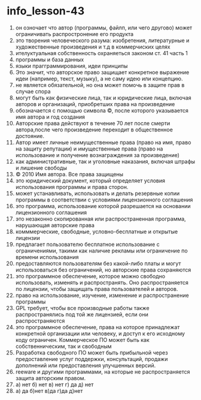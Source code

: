 # info_lesson-43
1. он озночает что автор (программы, файлп, или чего другово) может ограничивать распростронение его продукта
2. это творения человеческого разума: изобретения, литературные и художественные произведения и т.д в коммерчиских целях
3. ителуктуальная собственность охраняеться законом ст. 41 часть 1
4. программы и база данных
5. языки прагграммирования, идеи принципы
6. Это значит, что авторское право защищает конкретное выражение идеи (например, текст, музыку), а не саму идею или концепцию.
7. не является обязательной, но она может помочь в защите прав в случае спора
8. могут быть как физические лица, так и юридические лица, включая авторов и организаций, приобретших права на произведение
9. обозначается с помощью символа ©, после которого указывается имя автора и год создания
10. Авторские права действуют в течение 70 лет после смерти автора,после чего произведение переходит в общественное достояние.
11. Автор имеет личные неимущественные права (право на имя, право на защиту репутации) и имущественные права (право на использование и получение вознаграждения за произведение)
12. как административные, так и уголовные наказания, включая штрафы и лишение свободы
13. © 2010 Имя автора. Все права защищены
14. это юридический документ, который определяет условия использования программы и права сторон.
15. может устанавливать, использовать и делать резервные копии программы в соответствии с условиями лицензионного соглашения
16. это программа, использование которой разрешается на основании лицензионного соглашения
17. это незаконно скопированная или распространенная программа, нарушающая авторские права
18. комммерческие, свободные, условно-бесплатные и открытые лицензии
19. предлагает пользователю бесплатное использование с ограничениями, такими как наличие рекламы или ограничение по времени использования
20. предоставляются пользователям без какой-либо платы и могут использоваться без ограничений, но авторские права сохраняются
21. это программное обеспечение, которое можно свободно использовать, изменять и распространять. Оно распространяется по лицензии, чтобы защищать права пользователей и авторов.
22. право на использование, изучение, изменение и распространение программы
23. GPL требует, чтобы все производные работы также распространялись под той же лицензией, если они распространяются
24. это программное обеспечение, права на которое принадлежат конкретной организации или человеку, и доступ к его исходному коду ограничен. Коммерческое ПО может быть как собственническим, так и свободным
25. Разработка свободного ПО может быть прибыльной через предоставление услуг поддержки, консультаций, продажи дополнений или предоставления улучшенных версий.
26. reeware и другими программами, на которые не распространяется защита авторским правом.
27. а) нет б) нет в) нет г) да д) нет
28. а) да б)нет в)да г)да д)нет

